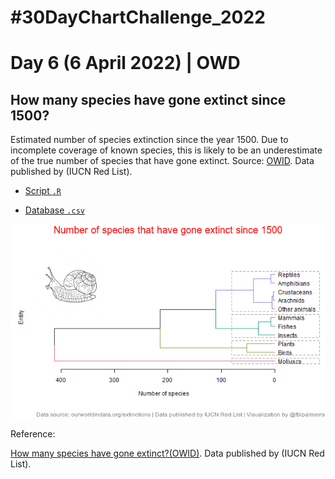 # #30DayChartChallenge_2022

# Day 6 (6 April 2022) | OWD

## How many species have gone extinct since 1500? 

Estimated number of species extinction since the year 1500. Due to incomplete coverage of known species, this is likely to be an underestimate of the true number of species that have gone extinct. Source: [OWID](https://ourworldindata.org/extinctions). Data published by (IUCN Red List).

- [Script `.R`](https://github.com/fblpalmeira/number_of_extinctions/blob/main/30daychallenge_day6.R)

- [Database `.csv`](https://github.com/fblpalmeira/number_of_extinctions/blob/main/extinct-species-since-1500.csv)

<img src="https://github.com/fblpalmeira/number_of_extinctions/blob/main/30daychallenge_day6.png">

Reference: 

[How many species have gone extinct?(OWID)](https://ourworldindata.org/extinctions). Data published by (IUCN Red List).
